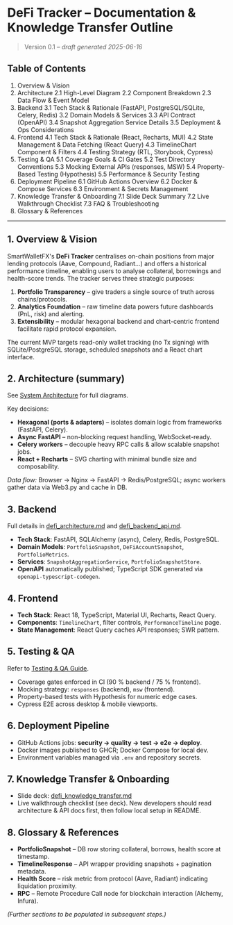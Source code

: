 # DeFi Tracker – Documentation & Knowledge Transfer Outline

> Version 0.1 – *draft generated 2025-06-16*

## Table of Contents
1. Overview & Vision
2. Architecture
   2.1 High-Level Diagram
   2.2 Component Breakdown
   2.3 Data Flow & Event Model
3. Backend
   3.1 Tech Stack & Rationale (FastAPI, PostgreSQL/SQLite, Celery, Redis)
   3.2 Domain Models & Services
   3.3 API Contract (OpenAPI)
   3.4 Snapshot Aggregation Service Details
   3.5 Deployment & Ops Considerations
4. Frontend
   4.1 Tech Stack & Rationale (React, Recharts, MUI)
   4.2 State Management & Data Fetching (React Query)
   4.3 TimelineChart Component & Filters
   4.4 Testing Strategy (RTL, Storybook, Cypress)
5. Testing & QA
   5.1 Coverage Goals & CI Gates
   5.2 Test Directory Conventions
   5.3 Mocking External APIs (responses, MSW)
   5.4 Property-Based Testing (Hypothesis)
   5.5 Performance & Security Testing
6. Deployment Pipeline
   6.1 GitHub Actions Overview
   6.2 Docker & Compose Services
   6.3 Environment & Secrets Management
7. Knowledge Transfer & Onboarding
   7.1 Slide Deck Summary
   7.2 Live Walkthrough Checklist
   7.3 FAQ & Troubleshooting
8. Glossary & References

---

## 1. Overview & Vision
SmartWalletFX's **DeFi Tracker** centralises on-chain positions from major lending protocols (Aave, Compound, Radiant…) and offers a historical performance timeline, enabling users to analyse collateral, borrowings and health-score trends.  The tracker serves three strategic purposes:

1. **Portfolio Transparency** – give traders a single source of truth across chains/protocols.
2. **Analytics Foundation** – raw timeline data powers future dashboards (PnL, risk) and alerting.
3. **Extensibility** – modular hexagonal backend and chart-centric frontend facilitate rapid protocol expansion.

The current MVP targets read-only wallet tracking (no Tx signing) with SQLite/PostgreSQL storage, scheduled snapshots and a React chart interface.

## 2. Architecture (summary)
See [System Architecture](defi_architecture.md) for full diagrams.

Key decisions:
- **Hexagonal (ports & adapters)** – isolates domain logic from frameworks (FastAPI, Celery).
- **Async FastAPI** – non-blocking request handling, WebSocket-ready.
- **Celery workers** – decouple heavy RPC calls & allow scalable snapshot jobs.
- **React + Recharts** – SVG charting with minimal bundle size and composability.

_Data flow:_ Browser → Nginx → FastAPI → Redis/PostgreSQL; async workers gather data via Web3.py and cache in DB.

## 3. Backend
Full details in [defi_architecture.md](defi_architecture.md) and [defi_backend_api.md](defi_backend_api.md).
- **Tech Stack**: FastAPI, SQLAlchemy (async), Celery, Redis, PostgreSQL.
- **Domain Models**: `PortfolioSnapshot`, `DeFiAccountSnapshot`, `PortfolioMetrics`.
- **Services**: `SnapshotAggregationService`, `PortfolioSnapshotStore`.
- **OpenAPI** automatically published; TypeScript SDK generated via `openapi-typescript-codegen`.

## 4. Frontend
- **Tech Stack**: React 18, TypeScript, Material UI, Recharts, React Query.
- **Components**: `TimelineChart`, filter controls, `PerformanceTimeline` page.
- **State Management**: React Query caches API responses; SWR pattern.

## 5. Testing & QA
Refer to [Testing & QA Guide](defi_testing_guide.md).
- Coverage gates enforced in CI (90 % backend / 75 % frontend).
- Mocking strategy: `responses` (backend), `msw` (frontend).
- Property-based tests with Hypothesis for numeric edge cases.
- Cypress E2E across desktop & mobile viewports.

## 6. Deployment Pipeline
- GitHub Actions jobs: **security → quality → test → e2e → deploy**.
- Docker images published to GHCR; Docker Compose for local dev.
- Environment variables managed via `.env` and repository secrets.

## 7. Knowledge Transfer & Onboarding
- Slide deck: [defi_knowledge_transfer.md](defi_knowledge_transfer.md)
- Live walkthrough checklist (see deck).  New developers should read architecture & API docs first, then follow local setup in README.

## 8. Glossary & References
- **PortfolioSnapshot** – DB row storing collateral, borrows, health score at timestamp.
- **TimelineResponse** – API wrapper providing snapshots + pagination metadata.
- **Health Score** – risk metric from protocol (Aave, Radiant) indicating liquidation proximity.
- **RPC** – Remote Procedure Call node for blockchain interaction (Alchemy, Infura).

*(Further sections to be populated in subsequent steps.)* 